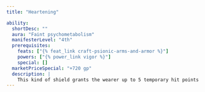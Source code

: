 ```yaml
---
title: "Heartening"

ability:
  shortDesc: ""
  aura: "Faint psychometabolism"
  manifesterLevel: "4th"
  prerequisites:
    feats: ["{% feat_link craft-psionic-arms-and-armor %}"]
    powers: ["{% power_link vigor %}"]
    special: []
  marketPriceSpecial: "+720 gp"
  description: |
    This kind of shield grants the wearer up to 5 temporary hit points per day on command. These temporary hit points fade after 4 minutes. The wearer can activate this power as an immediate action at any time.
---
```

